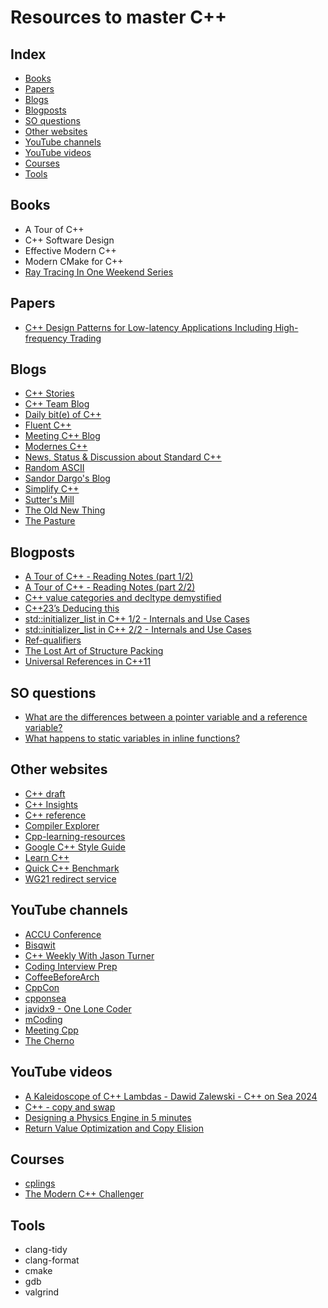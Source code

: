 # Resources to master C++

## Index
* [Books](#books)
* [Papers](#papers)
* [Blogs](#blogs)
* [Blogposts](#blogposts)
* [SO questions](#so-questions)
* [Other websites](#other-websites)
* [YouTube channels](#youtube-channels)
* [YouTube videos](#youtube-videos)
* [Courses](#courses)
* [Tools](#tools)

## Books
* A Tour of C++
* C++ Software Design
* Effective Modern C++
* Modern CMake for C++
* [Ray Tracing In One Weekend Series](https://raytracing.github.io/)

## Papers
* [C++ Design Patterns for Low-latency Applications Including High-frequency Trading](https://arxiv.org/abs/2309.04259)

## Blogs
* [C++ Stories](https://www.cppstories.com/)
* [C++ Team Blog](https://devblogs.microsoft.com/cppblog/)
* [Daily bit(e) of C++](https://simontoth.substack.com/)
* [Fluent C++](https://www.fluentcpp.com/)
* [Meeting C++ Blog](https://meetingcpp.com/)
* [Modernes C++](https://www.modernescpp.com/)
* [News, Status & Discussion about Standard C++](https://isocpp.org/)
* [Random ASCII](https://randomascii.wordpress.com/)
* [Sandor Dargo's Blog](https://www.sandordargo.com/)
* [Simplify C++](https://arne-mertz.de/)
* [Sutter's Mill](https://herbsutter.com/)
* [The Old New Thing](https://devblogs.microsoft.com/oldnewthing/)
* [The Pasture](https://thephd.dev/)

## Blogposts
* [A Tour of C++ - Reading Notes (part 1/2)](https://ianyepan.github.io/posts/cpp-notes-pt1/)
* [A Tour of C++ - Reading Notes (part 2/2)](https://ianyepan.github.io/posts/cpp-notes-pt2/)
* [C++ value categories and decltype demystified](https://www.scs.stanford.edu/~dm/blog/decltype.html)
* [C++23’s Deducing this](https://devblogs.microsoft.com/cppblog/cpp23-deducing-this/)
* [std::initializer_list in C++ 1/2 - Internals and Use Cases](https://www.cppstories.com/2023/initializer_list_basics/)
* [std::initializer_list in C++ 2/2 - Internals and Use Cases](https://www.cppstories.com/2023/initializer_list_improvements/)
* [Ref-qualifiers](https://akrzemi1.wordpress.com/2014/06/02/ref-qualifiers/)
* [The Lost Art of Structure Packing](https://www.catb.org/esr/structure-packing/)
* [Universal References in C++11](https://isocpp.org/blog/2012/11/universal-references-in-c11-scott-meyers)

## SO questions
* [What are the differences between a pointer variable and a reference variable?](https://stackoverflow.com/questions/57483/what-are-the-differences-between-a-pointer-variable-and-a-reference-variable)
* [What happens to static variables in inline functions?](https://stackoverflow.com/questions/185624/what-happens-to-static-variables-in-inline-functions)

## Other websites
* [C++ draft](https://eel.is/c++draft/)
* [C++ Insights](https://cppinsights.io/)
* [C++ reference](https://en.cppreference.com/)
* [Compiler Explorer](https://godbolt.org/)
* [Cpp-learning-resources](https://github.com/RedSkittleFox/Cpp-Learning-Resources/)
* [Google C++ Style Guide](https://google.github.io/styleguide/cppguide.html)
* [Learn C++](https://www.learncpp.com/)
* [Quick C++ Benchmark](https://quick-bench.com/)
* [WG21 redirect service](https://wg21.link/)

## YouTube channels
* [ACCU Conference](https://www.youtube.com/@ACCUConf)
* [Bisqwit](https://www.youtube.com/@Bisqwit)
* [C++ Weekly With Jason Turner](https://www.youtube.com/@cppweekly)
* [Coding Interview Prep](https://www.youtube.com/@CodingInterviewPrep)
* [CoffeeBeforeArch](https://www.youtube.com/@CoffeeBeforeArch)
* [CppCon](https://www.youtube.com/@CppCon)
* [cpponsea](https://www.youtube.com/@cpponsea)
* [javidx9 - One Lone Coder](https://www.youtube.com/@javidx9)
* [mCoding](https://www.youtube.com/@mCoding)
* [Meeting Cpp](https://www.youtube.com/@MeetingCPP)
* [The Cherno](https://www.youtube.com/@TheCherno)

## YouTube videos
* [A Kaleidoscope of C++ Lambdas - Dawid Zalewski - C++ on Sea 2024](https://www.youtube.com/watch?v=lQRQJ9NDzhc)
* [C++ - copy and swap](https://www.youtube.com/watch?v=7LxepUEcXA4)
* [Designing a Physics Engine in 5 minutes](https://www.youtube.com/watch?v=-_IspRG548E)
* [Return Value Optimization and Copy Elision](https://www.youtube.com/watch?v=HNYOx-Vh_VA)

## Courses
* [cplings](https://github.com/rdjondo/cplings)
* [The Modern C++ Challenger](https://www.udemy.com/course/the-modern-c-challenger/)

## Tools
* clang-tidy
* clang-format
* cmake
* gdb
* valgrind
